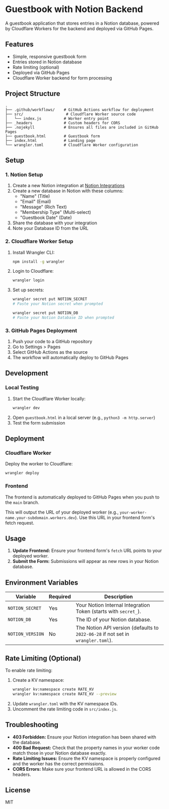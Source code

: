 # Guestbook with Notion Backend

A guestbook application that stores entries in a Notion database, powered by Cloudflare Workers for the backend and deployed via GitHub Pages.

## Features

- Simple, responsive guestbook form
- Entries stored in Notion database
- Rate limiting (optional)
- Deployed via GitHub Pages
- Cloudflare Worker backend for form processing

## Project Structure

```
.
├── .github/workflows/    # GitHub Actions workflow for deployment
├── src/                   # Cloudflare Worker source code
│   └── index.js          # Worker entry point
├── _headers              # Custom headers for CORS
├── .nojekyll             # Ensures all files are included in GitHub Pages
├── guestbook.html        # Guestbook form
├── index.html            # Landing page
└── wrangler.toml         # Cloudflare Worker configuration
```

## Setup

### 1. Notion Setup

1. Create a new Notion integration at [Notion Integrations](https://www.notion.so/my-integrations)
2. Create a new database in Notion with these columns:
   - "Name" (Title)
   - "Email" (Email)
   - "Message" (Rich Text)
   - "Membership Type" (Multi-select)
   - "Guestbook Date" (Date)
3. Share the database with your integration
4. Note your Database ID from the URL

### 2. Cloudflare Worker Setup

1. Install Wrangler CLI:
   ```bash
   npm install -g wrangler
   ```
2. Login to Cloudflare:
   ```bash
   wrangler login
   ```
3. Set up secrets:
   ```bash
   wrangler secret put NOTION_SECRET
   # Paste your Notion secret when prompted

   wrangler secret put NOTION_DB
   # Paste your Notion Database ID when prompted
   ```

### 3. GitHub Pages Deployment

1. Push your code to a GitHub repository
2. Go to Settings > Pages
3. Select GitHub Actions as the source
4. The workflow will automatically deploy to GitHub Pages

## Development

### Local Testing

1. Start the Cloudflare Worker locally:
   ```bash
   wrangler dev
   ```
2. Open `guestbook.html` in a local server (e.g., `python3 -m http.server`)
3. Test the form submission

## Deployment

### Cloudflare Worker

Deploy the worker to Cloudflare:
```bash
wrangler deploy
```

### Frontend

The frontend is automatically deployed to GitHub Pages when you push to the `main` branch.

This will output the URL of your deployed worker (e.g., `your-worker-name.your-subdomain.workers.dev`). Use this URL in your frontend form's fetch request.

## Usage

1. **Update Frontend:** Ensure your frontend form's `fetch` URL points to your deployed worker.
2. **Submit the Form:** Submissions will appear as new rows in your Notion database.

## Environment Variables

| Variable         | Required | Description                                                                 |
|------------------|----------|-----------------------------------------------------------------------------|
| `NOTION_SECRET`  | Yes      | Your Notion Internal Integration Token (starts with `secret_`).             |
| `NOTION_DB`      | Yes      | The ID of your Notion database.                                             |
| `NOTION_VERSION` | No       | The Notion API version (defaults to `2022-06-28` if not set in `wrangler.toml`). |

## Rate Limiting (Optional)

To enable rate limiting:

1. Create a KV namespace:
   ```bash
   wrangler kv:namespace create RATE_KV
   wrangler kv:namespace create RATE_KV --preview
   ```
2. Update `wrangler.toml` with the KV namespace IDs.
3. Uncomment the rate limiting code in `src/index.js`.

## Troubleshooting

- **403 Forbidden:** Ensure your Notion integration has been shared with the database.
- **400 Bad Request:** Check that the property names in your worker code match those in your Notion database exactly.
- **Rate Limiting Issues:** Ensure the KV namespace is properly configured and the worker has the correct permissions.
- **CORS Errors:** Make sure your frontend URL is allowed in the CORS headers.

## License

MIT
